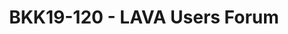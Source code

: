 ---
categories:
- bkk19
description: Continuing our regular Users Forum, for all your questions about LAVA.
image:
  featured: 'true'
  path: /assets/images/featured-images/bkk19/BKK19-120.png
session_attendee_num: '39'
session_id: BKK19-120
session_room: Session Room 2 (Lotus 3-4)
session_slot:
  end_time: '2019-04-01 16:55:00'
  start_time: '2019-04-01 16:00:00'
session_speakers:
- speaker_bio: "Long-time assignee into Linaro from Arm<br />\r\nWorking on LAVA for
    over 3 years."
  speaker_company: Arm
  speaker_image: /assets/images/speakers/bkk19/steve-mcintyre.jpg
  speaker_location: Cambridge, UK
  speaker_name: Steve McIntyre
  speaker_position: Principal Software Engineer
  speaker_username: steve.mcintyre
session_track: Validation and CI
tag: session
tags:
- Testing
- Open Source Development
- Tools
- Validation and CI
title: BKK19-120 - LAVA Users Forum
---